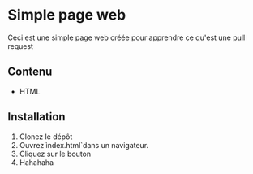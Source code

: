 # Simple page web

Ceci est une simple page web créée pour apprendre ce qu'est une pull request

## Contenu
- HTML

## Installation
1. Clonez le dépôt
2. Ouvrez ìndex.html`dans un navigateur.
3. Cliquez sur le bouton
4. Hahahaha
